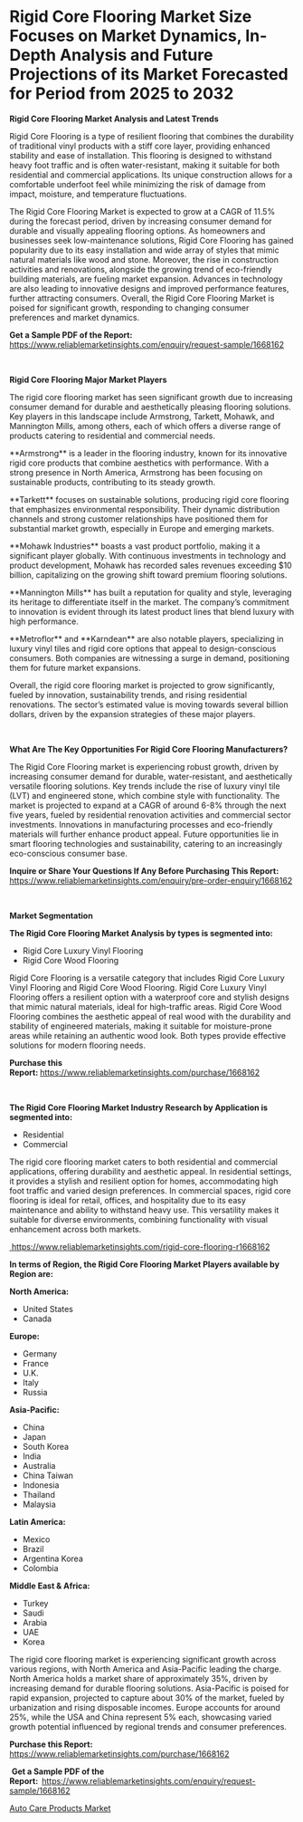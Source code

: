 <p><h1>Rigid Core Flooring Market Size Focuses on Market Dynamics, In-Depth Analysis and Future Projections of its Market Forecasted for Period from 2025 to 2032</h1></p><p><strong>Rigid Core Flooring Market Analysis and Latest Trends</strong></p>
<p><p>Rigid Core Flooring is a type of resilient flooring that combines the durability of traditional vinyl products with a stiff core layer, providing enhanced stability and ease of installation. This flooring is designed to withstand heavy foot traffic and is often water-resistant, making it suitable for both residential and commercial applications. Its unique construction allows for a comfortable underfoot feel while minimizing the risk of damage from impact, moisture, and temperature fluctuations.</p><p>The Rigid Core Flooring Market is expected to grow at a CAGR of 11.5% during the forecast period, driven by increasing consumer demand for durable and visually appealing flooring options. As homeowners and businesses seek low-maintenance solutions, Rigid Core Flooring has gained popularity due to its easy installation and wide array of styles that mimic natural materials like wood and stone. Moreover, the rise in construction activities and renovations, alongside the growing trend of eco-friendly building materials, are fueling market expansion. Advances in technology are also leading to innovative designs and improved performance features, further attracting consumers. Overall, the Rigid Core Flooring Market is poised for significant growth, responding to changing consumer preferences and market dynamics.</p></p>
<p><strong>Get a Sample PDF of the Report:&nbsp;</strong> <a href="https://www.reliablemarketinsights.com/enquiry/request-sample/1668162?utm_campaign=3065&utm_medium=2&utm_source=Github&utm_content=ia&utm_term=06032025&utm_id=rigid-core-flooring">https://www.reliablemarketinsights.com/enquiry/request-sample/1668162</a></p>
<p>&nbsp;</p>
<p><strong>Rigid Core Flooring Major Market Players</strong></p>
<p><p>The rigid core flooring market has seen significant growth due to increasing consumer demand for durable and aesthetically pleasing flooring solutions. Key players in this landscape include Armstrong, Tarkett, Mohawk, and Mannington Mills, among others, each of which offers a diverse range of products catering to residential and commercial needs.</p><p>**Armstrong** is a leader in the flooring industry, known for its innovative rigid core products that combine aesthetics with performance. With a strong presence in North America, Armstrong has been focusing on sustainable products, contributing to its steady growth.</p><p>**Tarkett** focuses on sustainable solutions, producing rigid core flooring that emphasizes environmental responsibility. Their dynamic distribution channels and strong customer relationships have positioned them for substantial market growth, especially in Europe and emerging markets.</p><p>**Mohawk Industries** boasts a vast product portfolio, making it a significant player globally. With continuous investments in technology and product development, Mohawk has recorded sales revenues exceeding $10 billion, capitalizing on the growing shift toward premium flooring solutions.</p><p>**Mannington Mills** has built a reputation for quality and style, leveraging its heritage to differentiate itself in the market. The company’s commitment to innovation is evident through its latest product lines that blend luxury with high performance.</p><p>**Metroflor** and **Karndean** are also notable players, specializing in luxury vinyl tiles and rigid core options that appeal to design-conscious consumers. Both companies are witnessing a surge in demand, positioning them for future market expansions.</p><p>Overall, the rigid core flooring market is projected to grow significantly, fueled by innovation, sustainability trends, and rising residential renovations. The sector’s estimated value is moving towards several billion dollars, driven by the expansion strategies of these major players.</p></p>
<p>&nbsp;</p>
<p><strong>What Are The Key Opportunities For Rigid Core Flooring Manufacturers?</strong></p>
<p><p>The Rigid Core Flooring market is experiencing robust growth, driven by increasing consumer demand for durable, water-resistant, and aesthetically versatile flooring solutions. Key trends include the rise of luxury vinyl tile (LVT) and engineered stone, which combine style with functionality. The market is projected to expand at a CAGR of around 6-8% through the next five years, fueled by residential renovation activities and commercial sector investments. Innovations in manufacturing processes and eco-friendly materials will further enhance product appeal. Future opportunities lie in smart flooring technologies and sustainability, catering to an increasingly eco-conscious consumer base.</p></p>
<p><strong>Inquire or Share Your Questions If Any Before Purchasing This Report:</strong> <a href="https://www.reliablemarketinsights.com/enquiry/pre-order-enquiry/1668162?utm_campaign=3065&utm_medium=2&utm_source=Github&utm_content=ia&utm_term=06032025&utm_id=rigid-core-flooring">https://www.reliablemarketinsights.com/enquiry/pre-order-enquiry/1668162</a></p>
<p>&nbsp;</p>
<p><strong>Market Segmentation</strong></p>
<p><strong>The Rigid Core Flooring Market Analysis by types is segmented into:</strong></p>
<p><ul><li>Rigid Core Luxury Vinyl Flooring</li><li>Rigid Core Wood Flooring</li></ul></p>
<p><p>Rigid Core Flooring is a versatile category that includes Rigid Core Luxury Vinyl Flooring and Rigid Core Wood Flooring. Rigid Core Luxury Vinyl Flooring offers a resilient option with a waterproof core and stylish designs that mimic natural materials, ideal for high-traffic areas. Rigid Core Wood Flooring combines the aesthetic appeal of real wood with the durability and stability of engineered materials, making it suitable for moisture-prone areas while retaining an authentic wood look. Both types provide effective solutions for modern flooring needs.</p></p>
<p><strong>Purchase this Report:&nbsp;</strong><a href="https://www.reliablemarketinsights.com/purchase/1668162?utm_campaign=3065&utm_medium=2&utm_source=Github&utm_content=ia&utm_term=06032025&utm_id=rigid-core-flooring">https://www.reliablemarketinsights.com/purchase/1668162</a></p>
<p>&nbsp;</p>
<p><strong>The Rigid Core Flooring Market Industry Research by Application is segmented into:</strong></p>
<p><ul><li>Residential</li><li>Commercial</li></ul></p>
<p><p>The rigid core flooring market caters to both residential and commercial applications, offering durability and aesthetic appeal. In residential settings, it provides a stylish and resilient option for homes, accommodating high foot traffic and varied design preferences. In commercial spaces, rigid core flooring is ideal for retail, offices, and hospitality due to its easy maintenance and ability to withstand heavy use. This versatility makes it suitable for diverse environments, combining functionality with visual enhancement across both markets.</p></p>
<p><a href="https://www.reliablemarketinsights.com/rigid-core-flooring-r1668162?utm_campaign=3065&utm_medium=2&utm_source=Github&utm_content=ia&utm_term=06032025&utm_id=rigid-core-flooring">&nbsp;https://www.reliablemarketinsights.com/rigid-core-flooring-r1668162</a></p>
<p><strong>In terms of Region, the Rigid Core Flooring Market Players available by Region are:</strong></p>
<p>
    <p> <strong> North America: </strong>
        <ul>
            <li>United States</li>
            <li>Canada</li>
        </ul>
        </p> 
    <p> <strong> Europe: </strong>
        <ul>
            <li>Germany</li>
            <li>France</li>
            <li>U.K.</li>
            <li>Italy</li>
            <li>Russia</li>
        </ul>
        </p> 
    <p> <strong> Asia-Pacific: </strong>
        <ul>
            <li>China</li>
            <li>Japan</li>
            <li>South Korea</li>
            <li>India</li>
            <li>Australia</li>
            <li>China Taiwan</li>
            <li>Indonesia</li>
            <li>Thailand</li>
            <li>Malaysia</li>
        </ul>
        </p> 
    <p> <strong> Latin America: </strong>
        <ul>
            <li>Mexico</li>
            <li>Brazil</li>
            <li>Argentina Korea</li>
            <li>Colombia</li>
        </ul>
        </p> 
    <p> <strong> Middle East & Africa: </strong>
        <ul>
            <li>Turkey</li>
            <li>Saudi</li>
            <li>Arabia</li>
            <li>UAE</li>
            <li>Korea</li>
        </ul>
    </p>
    </p>
<p><p>The rigid core flooring market is experiencing significant growth across various regions, with North America and Asia-Pacific leading the charge. North America holds a market share of approximately 35%, driven by increasing demand for durable flooring solutions. Asia-Pacific is poised for rapid expansion, projected to capture about 30% of the market, fueled by urbanization and rising disposable incomes. Europe accounts for around 25%, while the USA and China represent 5% each, showcasing varied growth potential influenced by regional trends and consumer preferences.</p></p>
<p><strong>Purchase this Report: </strong><a href="https://www.reliablemarketinsights.com/purchase/1668162?utm_campaign=3065&utm_medium=2&utm_source=Github&utm_content=ia&utm_term=06032025&utm_id=rigid-core-flooring">https://www.reliablemarketinsights.com/purchase/1668162</a></p>
<p>&nbsp;<strong>Get a Sample PDF of the Report:&nbsp;&nbsp;</strong><a href="https://www.reliablemarketinsights.com/enquiry/request-sample/1668162?utm_campaign=3065&utm_medium=2&utm_source=Github&utm_content=ia&utm_term=06032025&utm_id=rigid-core-flooring">https://www.reliablemarketinsights.com/enquiry/request-sample/1668162</a></p>
<p><strong></strong></p>
<p><p><a href="https://github.com/djarixneoza/Market-Research-Report-List-1/blob/main/auto-care-products-market.md?utm_campaign=3065&utm_medium=2&utm_source=Github&utm_content=ia&utm_term=06032025&utm_id=rigid-core-flooring">Auto Care Products Market</a></p></p>